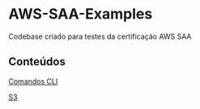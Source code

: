 # AWS-SAA-Examples
Codebase criado para testes da certificação AWS SAA

## Conteúdos

[Comandos CLI](./cli)

[S3](./s3)